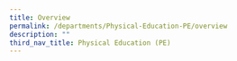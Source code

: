 ```yaml
---
title: Overview
permalink: /departments/Physical-Education-PE/overview
description: ""
third_nav_title: Physical Education (PE)
---
```

